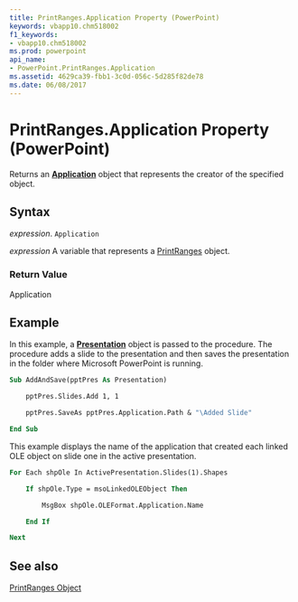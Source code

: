 ```yaml
---
title: PrintRanges.Application Property (PowerPoint)
keywords: vbapp10.chm518002
f1_keywords:
- vbapp10.chm518002
ms.prod: powerpoint
api_name:
- PowerPoint.PrintRanges.Application
ms.assetid: 4629ca39-fbb1-3c0d-056c-5d285f82de78
ms.date: 06/08/2017
---
```



# PrintRanges.Application Property (PowerPoint)

Returns an  **[Application](PowerPoint.Application.md)** object that represents the creator of the specified object.


## Syntax

 _expression_. `Application`

 _expression_ A variable that represents a [PrintRanges](./PowerPoint.PrintRanges.md) object.


### Return Value

Application


## Example

In this example, a  **[Presentation](PowerPoint.Presentation.md)** object is passed to the procedure. The procedure adds a slide to the presentation and then saves the presentation in the folder where Microsoft PowerPoint is running.


```vb
Sub AddAndSave(pptPres As Presentation)

    pptPres.Slides.Add 1, 1

    pptPres.SaveAs pptPres.Application.Path & "\Added Slide"

End Sub
```

This example displays the name of the application that created each linked OLE object on slide one in the active presentation.




```vb
For Each shpOle In ActivePresentation.Slides(1).Shapes

    If shpOle.Type = msoLinkedOLEObject Then

        MsgBox shpOle.OLEFormat.Application.Name

    End If

Next
```


## See also


[PrintRanges Object](PowerPoint.PrintRanges.md)

